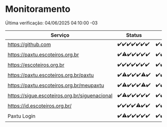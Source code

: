 # Monitoramento

Última verificação: 04/06/2025 04:10:00 -03

|Serviço|Status|Últimas 24h|
|---|---|---|
|https://github.com|<span title="2025-05-28: OK=23">✔️</span><span title="2025-05-29: OK=23">✔️</span><span title="2025-05-30: OK=23">✔️</span><span title="2025-05-31: OK=23">✔️</span><span title="2025-06-01: OK=22">✔️</span><span title="2025-06-02: OK=23">✔️</span><span title="2025-06-03: OK=6">✔️</span>|<span title="03/06/2025 04:10:00 -03 : 200">✔️</span><span title="03/06/2025 05:14:00 -03 : 200">✔️</span><span title="03/06/2025 06:10:00 -03 : 200">✔️</span><span title="03/06/2025 07:10:00 -03 : 200">✔️</span><span title="03/06/2025 08:08:00 -03 : 200">✔️</span><span title="03/06/2025 09:18:00 -03 : 200">✔️</span><span title="03/06/2025 10:26:00 -03 : 200">✔️</span><span title="03/06/2025 11:10:00 -03 : 200">✔️</span><span title="03/06/2025 12:10:00 -03 : 200">✔️</span><span title="03/06/2025 13:13:00 -03 : 200">✔️</span><span title="03/06/2025 14:09:00 -03 : 200">✔️</span><span title="03/06/2025 15:13:00 -03 : 200">✔️</span><span title="03/06/2025 16:07:00 -03 : 200">✔️</span><span title="03/06/2025 17:10:00 -03 : 200">✔️</span><span title="03/06/2025 18:10:00 -03 : 503">❌</span><span title="03/06/2025 19:09:00 -03 : 200">✔️</span><span title="03/06/2025 20:09:00 -03 : 200">✔️</span><span title="03/06/2025 21:49:00 -03 : 200">✔️</span><span title="03/06/2025 23:39:00 -03 : 200">✔️</span><span title="04/06/2025 00:40:00 -03 : 200">✔️</span><span title="04/06/2025 01:17:00 -03 : 200">✔️</span><span title="04/06/2025 02:10:00 -03 : 200">✔️</span><span title="04/06/2025 03:14:00 -03 : 200">✔️</span><span title="04/06/2025 04:10:00 -03 : 200">✔️</span>|
|https://paxtu.escoteiros.org.br|<span title="2025-05-28: OK=23">✔️</span><span title="2025-05-29: OK=22, Falhas=1">⚠️</span><span title="2025-05-30: OK=23">✔️</span><span title="2025-05-31: OK=23">✔️</span><span title="2025-06-01: OK=22">✔️</span><span title="2025-06-02: OK=23">✔️</span><span title="2025-06-03: OK=6">✔️</span>|<span title="03/06/2025 04:10:00 -03 : 200">✔️</span><span title="03/06/2025 05:14:00 -03 : 200">✔️</span><span title="03/06/2025 06:10:00 -03 : 200">✔️</span><span title="03/06/2025 07:10:00 -03 : 200">✔️</span><span title="03/06/2025 08:08:00 -03 : 200">✔️</span><span title="03/06/2025 09:18:00 -03 : 200">✔️</span><span title="03/06/2025 10:26:00 -03 : 200">✔️</span><span title="03/06/2025 11:10:00 -03 : 200">✔️</span><span title="03/06/2025 12:10:00 -03 : 200">✔️</span><span title="03/06/2025 13:13:00 -03 : 200">✔️</span><span title="03/06/2025 14:09:00 -03 : 200">✔️</span><span title="03/06/2025 15:13:00 -03 : 200">✔️</span><span title="03/06/2025 16:07:00 -03 : 200">✔️</span><span title="03/06/2025 17:10:00 -03 : 200">✔️</span><span title="03/06/2025 18:10:00 -03 : 200">✔️</span><span title="03/06/2025 19:09:00 -03 : 200">✔️</span><span title="03/06/2025 20:09:00 -03 : 200">✔️</span><span title="03/06/2025 21:49:00 -03 : 0">❌</span><span title="03/06/2025 23:39:00 -03 : 200">✔️</span><span title="04/06/2025 00:40:00 -03 : 200">✔️</span><span title="04/06/2025 01:17:00 -03 : 200">✔️</span><span title="04/06/2025 02:10:00 -03 : 200">✔️</span><span title="04/06/2025 03:14:00 -03 : 200">✔️</span><span title="04/06/2025 04:10:00 -03 : 200">✔️</span>|
|https://escoteiros.org.br|<span title="2025-05-28: OK=23">✔️</span><span title="2025-05-29: OK=23">✔️</span><span title="2025-05-30: OK=23">✔️</span><span title="2025-05-31: OK=23">✔️</span><span title="2025-06-01: OK=22">✔️</span><span title="2025-06-02: OK=23">✔️</span><span title="2025-06-03: OK=6">✔️</span>|<span title="03/06/2025 04:10:00 -03 : 200">✔️</span><span title="03/06/2025 05:14:00 -03 : 200">✔️</span><span title="03/06/2025 06:10:00 -03 : 200">✔️</span><span title="03/06/2025 07:10:00 -03 : 200">✔️</span><span title="03/06/2025 08:08:00 -03 : 200">✔️</span><span title="03/06/2025 09:18:00 -03 : 200">✔️</span><span title="03/06/2025 10:26:00 -03 : 200">✔️</span><span title="03/06/2025 11:10:00 -03 : 200">✔️</span><span title="03/06/2025 12:10:00 -03 : 200">✔️</span><span title="03/06/2025 13:13:00 -03 : 200">✔️</span><span title="03/06/2025 14:09:00 -03 : 200">✔️</span><span title="03/06/2025 15:13:00 -03 : 200">✔️</span><span title="03/06/2025 16:07:00 -03 : 200">✔️</span><span title="03/06/2025 17:10:00 -03 : 200">✔️</span><span title="03/06/2025 18:10:00 -03 : 200">✔️</span><span title="03/06/2025 19:09:00 -03 : 200">✔️</span><span title="03/06/2025 20:09:00 -03 : 200">✔️</span><span title="03/06/2025 21:49:00 -03 : 200">✔️</span><span title="03/06/2025 23:39:00 -03 : 200">✔️</span><span title="04/06/2025 00:40:00 -03 : 200">✔️</span><span title="04/06/2025 01:17:00 -03 : 200">✔️</span><span title="04/06/2025 02:10:00 -03 : 200">✔️</span><span title="04/06/2025 03:14:00 -03 : 200">✔️</span><span title="04/06/2025 04:10:00 -03 : 200">✔️</span>|
|https://paxtu.escoteiros.org.br/paxtu|<span title="2025-05-28: OK=23">✔️</span><span title="2025-05-29: OK=22, Falhas=1">⚠️</span><span title="2025-05-30: OK=23">✔️</span><span title="2025-05-31: OK=23">✔️</span><span title="2025-06-01: OK=22">✔️</span><span title="2025-06-02: OK=22, Falhas=1">⚠️</span><span title="2025-06-03: OK=6">✔️</span>|<span title="03/06/2025 04:10:00 -03 : 200">✔️</span><span title="03/06/2025 05:14:00 -03 : 200">✔️</span><span title="03/06/2025 06:10:00 -03 : 200">✔️</span><span title="03/06/2025 07:10:00 -03 : 200">✔️</span><span title="03/06/2025 08:08:00 -03 : 200">✔️</span><span title="03/06/2025 09:18:00 -03 : 200">✔️</span><span title="03/06/2025 10:26:00 -03 : 200">✔️</span><span title="03/06/2025 11:10:00 -03 : 200">✔️</span><span title="03/06/2025 12:10:00 -03 : 200">✔️</span><span title="03/06/2025 13:13:00 -03 : 200">✔️</span><span title="03/06/2025 14:09:00 -03 : 200">✔️</span><span title="03/06/2025 15:13:00 -03 : 200">✔️</span><span title="03/06/2025 16:07:00 -03 : 200">✔️</span><span title="03/06/2025 17:11:00 -03 : 200">✔️</span><span title="03/06/2025 18:10:00 -03 : 200">✔️</span><span title="03/06/2025 19:09:00 -03 : 200">✔️</span><span title="03/06/2025 20:09:00 -03 : 200">✔️</span><span title="03/06/2025 21:49:00 -03 : 200">✔️</span><span title="03/06/2025 23:39:00 -03 : 200">✔️</span><span title="04/06/2025 00:40:00 -03 : 200">✔️</span><span title="04/06/2025 01:17:00 -03 : 200">✔️</span><span title="04/06/2025 02:10:00 -03 : 200">✔️</span><span title="04/06/2025 03:14:00 -03 : 200">✔️</span><span title="04/06/2025 04:10:00 -03 : 200">✔️</span>|
|https://paxtu.escoteiros.org.br/meupaxtu|<span title="2025-05-28: OK=23">✔️</span><span title="2025-05-29: OK=22, Falhas=1">⚠️</span><span title="2025-05-30: OK=23">✔️</span><span title="2025-05-31: OK=23">✔️</span><span title="2025-06-01: OK=22">✔️</span><span title="2025-06-02: OK=21, Falhas=2">⚠️</span><span title="2025-06-03: OK=6">✔️</span>|<span title="03/06/2025 04:10:00 -03 : 200">✔️</span><span title="03/06/2025 05:14:00 -03 : 200">✔️</span><span title="03/06/2025 06:10:00 -03 : 200">✔️</span><span title="03/06/2025 07:10:00 -03 : 200">✔️</span><span title="03/06/2025 08:08:00 -03 : 200">✔️</span><span title="03/06/2025 09:18:00 -03 : 200">✔️</span><span title="03/06/2025 10:26:00 -03 : 200">✔️</span><span title="03/06/2025 11:10:00 -03 : 200">✔️</span><span title="03/06/2025 12:10:00 -03 : 200">✔️</span><span title="03/06/2025 13:13:00 -03 : 200">✔️</span><span title="03/06/2025 14:09:00 -03 : 200">✔️</span><span title="03/06/2025 15:13:00 -03 : 200">✔️</span><span title="03/06/2025 16:07:00 -03 : 200">✔️</span><span title="03/06/2025 17:11:00 -03 : 200">✔️</span><span title="03/06/2025 18:10:00 -03 : 200">✔️</span><span title="03/06/2025 19:09:00 -03 : 200">✔️</span><span title="03/06/2025 20:09:00 -03 : 200">✔️</span><span title="03/06/2025 21:49:00 -03 : 200">✔️</span><span title="03/06/2025 23:39:00 -03 : 200">✔️</span><span title="04/06/2025 00:40:00 -03 : 200">✔️</span><span title="04/06/2025 01:17:00 -03 : 200">✔️</span><span title="04/06/2025 02:10:00 -03 : 200">✔️</span><span title="04/06/2025 03:14:00 -03 : 200">✔️</span><span title="04/06/2025 04:10:00 -03 : 200">✔️</span>|
|https://sigue.escoteiros.org.br/siguenacional|<span title="2025-05-28: OK=23">✔️</span><span title="2025-05-29: OK=22, Falhas=1">⚠️</span><span title="2025-05-30: OK=23">✔️</span><span title="2025-05-31: OK=23">✔️</span><span title="2025-06-01: OK=22">✔️</span><span title="2025-06-02: OK=23">✔️</span><span title="2025-06-03: OK=6">✔️</span>|<span title="03/06/2025 04:10:00 -03 : 200">✔️</span><span title="03/06/2025 05:14:00 -03 : 200">✔️</span><span title="03/06/2025 06:10:00 -03 : 200">✔️</span><span title="03/06/2025 07:10:00 -03 : 200">✔️</span><span title="03/06/2025 08:08:00 -03 : 200">✔️</span><span title="03/06/2025 09:18:00 -03 : 200">✔️</span><span title="03/06/2025 10:26:00 -03 : 200">✔️</span><span title="03/06/2025 11:10:00 -03 : 200">✔️</span><span title="03/06/2025 12:10:00 -03 : 200">✔️</span><span title="03/06/2025 13:13:00 -03 : 200">✔️</span><span title="03/06/2025 14:09:00 -03 : 200">✔️</span><span title="03/06/2025 15:13:00 -03 : 200">✔️</span><span title="03/06/2025 16:07:00 -03 : 200">✔️</span><span title="03/06/2025 17:11:00 -03 : 200">✔️</span><span title="03/06/2025 18:10:00 -03 : 200">✔️</span><span title="03/06/2025 19:09:00 -03 : 200">✔️</span><span title="03/06/2025 20:09:00 -03 : 200">✔️</span><span title="03/06/2025 21:49:00 -03 : 200">✔️</span><span title="03/06/2025 23:39:00 -03 : 200">✔️</span><span title="04/06/2025 00:40:00 -03 : 200">✔️</span><span title="04/06/2025 01:17:00 -03 : 200">✔️</span><span title="04/06/2025 02:10:00 -03 : 200">✔️</span><span title="04/06/2025 03:14:00 -03 : 200">✔️</span><span title="04/06/2025 04:10:00 -03 : 200">✔️</span>|
|https://id.escoteiros.org.br/|<span title="2025-05-28: OK=23">✔️</span><span title="2025-05-29: OK=23">✔️</span><span title="2025-05-30: OK=23">✔️</span><span title="2025-05-31: OK=23">✔️</span><span title="2025-06-01: OK=21, Falhas=1">⚠️</span><span title="2025-06-02: OK=23">✔️</span><span title="2025-06-03: OK=6">✔️</span>|<span title="03/06/2025 04:10:00 -03 : 200">✔️</span><span title="03/06/2025 05:14:00 -03 : 200">✔️</span><span title="03/06/2025 06:11:00 -03 : 200">✔️</span><span title="03/06/2025 07:10:00 -03 : 200">✔️</span><span title="03/06/2025 08:08:00 -03 : 200">✔️</span><span title="03/06/2025 09:18:00 -03 : 200">✔️</span><span title="03/06/2025 10:26:00 -03 : 200">✔️</span><span title="03/06/2025 11:10:00 -03 : 200">✔️</span><span title="03/06/2025 12:10:00 -03 : 200">✔️</span><span title="03/06/2025 13:13:00 -03 : 200">✔️</span><span title="03/06/2025 14:09:00 -03 : 200">✔️</span><span title="03/06/2025 15:13:00 -03 : 200">✔️</span><span title="03/06/2025 16:07:00 -03 : 200">✔️</span><span title="03/06/2025 17:11:00 -03 : 200">✔️</span><span title="03/06/2025 18:10:00 -03 : 200">✔️</span><span title="03/06/2025 19:09:00 -03 : 200">✔️</span><span title="03/06/2025 20:09:00 -03 : 200">✔️</span><span title="03/06/2025 21:49:00 -03 : 200">✔️</span><span title="03/06/2025 23:39:00 -03 : 200">✔️</span><span title="04/06/2025 00:40:00 -03 : 200">✔️</span><span title="04/06/2025 01:17:00 -03 : 200">✔️</span><span title="04/06/2025 02:10:00 -03 : 200">✔️</span><span title="04/06/2025 03:14:00 -03 : 200">✔️</span><span title="04/06/2025 04:10:00 -03 : 200">✔️</span>|
|Paxtu Login|<span title="2025-05-28: OK=23">✔️</span><span title="2025-05-29: OK=22, Falhas=1">⚠️</span><span title="2025-05-30: OK=23">✔️</span><span title="2025-05-31: OK=23">✔️</span><span title="2025-06-01: OK=22">✔️</span><span title="2025-06-02: OK=23">✔️</span><span title="2025-06-03: OK=6">✔️</span>|<span title="03/06/2025 04:10:00 -03 : 200">✔️</span><span title="03/06/2025 05:14:00 -03 : 200">✔️</span><span title="03/06/2025 06:11:00 -03 : 200">✔️</span><span title="03/06/2025 07:10:00 -03 : 200">✔️</span><span title="03/06/2025 08:08:00 -03 : 200">✔️</span><span title="03/06/2025 09:18:00 -03 : 200">✔️</span><span title="03/06/2025 10:26:00 -03 : 200">✔️</span><span title="03/06/2025 11:10:00 -03 : 200">✔️</span><span title="03/06/2025 12:10:00 -03 : 200">✔️</span><span title="03/06/2025 13:13:00 -03 : 200">✔️</span><span title="03/06/2025 14:09:00 -03 : 200">✔️</span><span title="03/06/2025 15:13:00 -03 : 200">✔️</span><span title="03/06/2025 16:07:00 -03 : 200">✔️</span><span title="03/06/2025 17:11:00 -03 : 200">✔️</span><span title="03/06/2025 18:10:00 -03 : 200">✔️</span><span title="03/06/2025 19:09:00 -03 : 200">✔️</span><span title="03/06/2025 20:09:00 -03 : 200">✔️</span><span title="03/06/2025 21:49:00 -03 : 200">✔️</span><span title="03/06/2025 23:39:00 -03 : 200">✔️</span><span title="04/06/2025 00:40:00 -03 : 200">✔️</span><span title="04/06/2025 01:17:00 -03 : 200">✔️</span><span title="04/06/2025 02:10:00 -03 : 200">✔️</span><span title="04/06/2025 03:14:00 -03 : 200">✔️</span><span title="04/06/2025 04:10:00 -03 : 200">✔️</span>|
